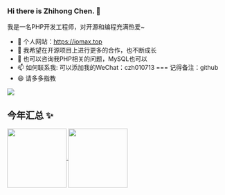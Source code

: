 ### Hi there is Zhihong Chen. 👋

我是一名PHP开发工程师，对开源和编程充满热爱~

- 🌱 个人网站：https://iomax.top
- 👯 我希望在开源项目上进行更多的合作，也不断成长
- 💬 也可以咨询我PHP相关的问题，MySQL也可以
- 📫 如何联系我: 可以添加我的WeChat：czh010713 === 记得备注：github
- 😄 请多多指教

![](https://komarev.com/ghpvc/?username=MaxSihong)

## 今年汇总 ✨

<a href="https://github.com/MaxSihong">
    <img align="center" height="137px"
        src="https://github-readme-stats-maxsihong.vercel.app/api?username=MaxSihong&hide_title=true&hide_border=true&show_icons=true&include_all_commits=true&line_height=21&bg_color=0,EC6C6C,FFD479,FFFC79,73FA79&theme=graywhite&locale=cn" />
</a>
<a href="https://github.com/MaxSihong">
    <img align="center" height="137px"
        src="https://github-readme-stats-maxsihong.vercel.app/api/top-langs/?username=MaxSihong&hide_title=true&hide_border=true&layout=compact&bg_color=0,73FA79,73FDFF,D783FF&theme=graywhite&locale=cn" />
</a>
